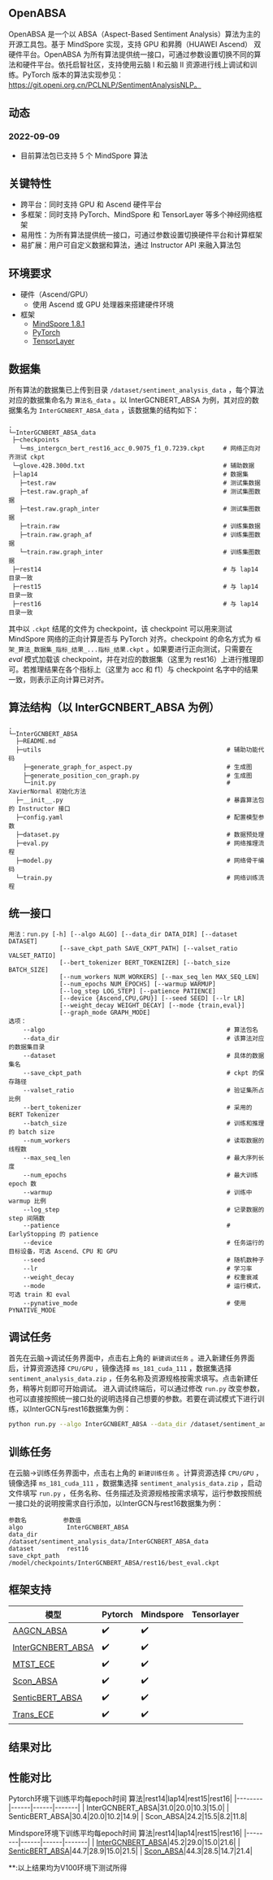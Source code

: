 ## OpenABSA

OpenABSA 是一个以 ABSA（Aspect-Based Sentiment Analysis）算法为主的开源工具包。基于 MindSpore 实现，支持 GPU 和昇腾（HUAWEI Ascend） 双硬件平台。OpenABSA 为所有算法提供统一接口，可通过参数设置切换不同的算法和硬件平台。依托启智社区，支持使用云脑 I 和云脑 II 资源进行线上调试和训练。PyTorch 版本的算法实现参见：https://git.openi.org.cn/PCLNLP/SentimentAnalysisNLP。

## 动态

### 2022-09-09

- 目前算法包已支持 5 个 MindSpore 算法

## 关键特性

- 跨平台：同时支持 GPU 和 Ascend 硬件平台
- 多框架：同时支持 PyTorch、MindSpore 和 TensorLayer 等多个神经网络框架
- 易用性：为所有算法提供统一接口，可通过参数设置切换硬件平台和计算框架
- 易扩展：用户可自定义数据和算法，通过 Instructor API 来融入算法包

## 环境要求

- 硬件（Ascend/GPU）
  - 使用 Ascend 或 GPU 处理器来搭建硬件环境
- 框架
  - [MindSpore 1.8.1](https://www.mindspore.cn/install)
  - [PyTorch](https://pytorch.org/get-started/locally/)
  - [TensorLayer](https://tensorlayerx.readthedocs.io/en/latest/user/installation.html)

## 数据集

所有算法的数据集已上传到目录 `/dataset/sentiment_analysis_data` ，每个算法对应的数据集命名为 `算法名_data` 。以 InterGCNBERT_ABSA 为例，其对应的数据集名为 `InterGCNBERT_ABSA_data` ，该数据集的结构如下：

 ```
.
└─InterGCNBERT_ABSA_data
  ├─checkpoints   
    └─ms_intergcn_bert_rest16_acc_0.9075_f1_0.7239.ckpt     # 网络正向对齐测试 ckpt      
  └─glove.42B.300d.txt                                      # 辅助数据
  ├─lap14                                                   # 数据集
    ├─test.raw                                              # 测试集数据
    ├─test.raw.graph_af                                     # 测试集图数据
    ├─test.raw.graph_inter                                  # 测试集图数据
    ├─train.raw                                             # 训练集数据
    ├─train.raw.graph_af                                    # 训练集图数据
    └─train.raw.graph_inter                                 # 训练集图数据
  ├─rest14                                                  # 与 lap14 目录一致
  ├─rest15                                                  # 与 lap14 目录一致
  ├─rest16                                                  # 与 lap14 目录一致
 ```

其中以 `.ckpt` 结尾的文件为 checkpoint，该 checkpoint 可以用来测试 MindSpore 网络的正向计算是否与 PyTorch 对齐。checkpoint 的命名方式为 `框架_算法_数据集_指标_结果_...指标_结果.ckpt` 。如果要进行正向测试，只需要在 *eval* 模式加载该 checkpoint，并在对应的数据集（这里为 rest16）上进行推理即可。若推理结果在各个指标上（这里为 acc 和 f1）与 checkpoint 名字中的结果一致，则表示正向计算已对齐。 

## 算法结构（以 InterGCNBERT_ABSA 为例）

```
.
└─InterGCNBERT_ABSA
  ├─README.md
  ├─utils                                                   # 辅助功能代码
    ├─generate_graph_for_aspect.py                          # 生成图
    ├─generate_position_con_graph.py                        # 生成图
    └─init.py                                               # XavierNormal 初始化方法
  ├─__init__.py                                             # 暴露算法包的 Instructor 接口
  ├─config.yaml                                             # 配置模型参数
  ├─dataset.py                                              # 数据预处理
  ├─eval.py                                                 # 网络推理流程
  ├─model.py                                                # 网络骨干编码
  └─train.py                                                # 网络训练流程
```

## 统一接口

```
用法：run.py [-h] [--algo ALGO] [--data_dir DATA_DIR] [--dataset DATASET]
              [--save_ckpt_path SAVE_CKPT_PATH] [--valset_ratio VALSET_RATIO]
              [--bert_tokenizer BERT_TOKENIZER] [--batch_size BATCH_SIZE]
              [--num_workers NUM_WORKERS] [--max_seq_len MAX_SEQ_LEN]
              [--num_epochs NUM_EPOCHS] [--warmup WARMUP]
              [--log_step LOG_STEP] [--patience PATIENCE]
              [--device {Ascend,CPU,GPU}] [--seed SEED] [--lr LR]
              [--weight_decay WEIGHT_DECAY] [--mode {train,eval}]
              [--graph_mode GRAPH_MODE]
选项：
    --algo                                                  # 算法包名
    --data_dir                                              # 该算法对应的数据集目录
    --dataset                                               # 具体的数据集名
    --save_ckpt_path                                        # ckpt 的保存路径
    --valset_ratio                                          # 验证集所占比例
    --bert_tokenizer                                        # 采用的 BERT Tokenizer
    --batch_size                                            # 训练和推理的 batch size
    --num_workers                                           # 读取数据的线程数
    --max_seq_len                                           # 最大序列长度
    --num_epochs                                            # 最大训练 epoch 数
    --warmup                                                # 训练中 warmup 比例
    --log_step                                              # 记录数据的 step 间隔数
    --patience                                              # EarlyStopping 的 patience
    --device                                                # 任务运行的目标设备，可选 Ascend、CPU 和 GPU
    --seed                                                  # 随机数种子
    --lr                                                    # 学习率
    --weight_decay                                          # 权重衰减
    --mode                                                  # 运行模式，可选 train 和 eval
    --pynative_mode                                         # 使用 PYNATIVE_MODE
```



## 调试任务

首先在云脑->调试任务界面中，点击右上角的 `新建调试任务` 。进入新建任务界面后，计算资源选择 `CPU/GPU` ，镜像选择 `ms_181_cuda_111` ，数据集选择 `sentiment_analysis_data.zip` ，任务名称及资源规格按需求填写。点击新建任务，稍等片刻即可开始调试。
进入调试终端后，可以通过修改 `run.py` 改变参数，也可以直接按照统一接口处的说明选择自己想要的参数。若要在调试模式下进行训练，以InterGCN与rest16数据集为例：

```bash
python run.py --algo InterGCNBERT_ABSA --data_dir /dataset/sentiment_analysis_data/InterGCNBERT_ABSA_data --dataset rest16 --save_ckpt_path /model/checkpoints/InterGCNBERT_ABSA/rest16/best_eval.ckpt
```

## 训练任务

在云脑->训练任务界面中，点击右上角的 `新建训练任务` 。计算资源选择 `CPU/GPU` ，镜像选择 `ms_181_cuda_111` ，数据集选择 `sentiment_analysis_data.zip` ，启动文件填写 `run.py` ，任务名称、任务描述及资源规格按需求填写，运行参数按照统一接口处的说明按需求自行添加，以InterGCN与rest16数据集为例：
```
参数名          参数值
algo            InterGCNBERT_ABSA
data_dir        /dataset/sentiment_analysis_data/InterGCNBERT_ABSA_data
dataset         rest16
save_ckpt_path  /model/checkpoints/InterGCNBERT_ABSA/rest16/best_eval.ckpt
```

## 框架支持

模型 |Pytorch  |Mindspore |Tensorlayer |
|--------|------|------|--------------------|
| [AAGCN_ABSA](./AAGCN_ABSA)|:heavy_check_mark:| :heavy_check_mark: |                    |
| [InterGCNBERT_ABSA](./InterGCNBERT_ABSA)|:heavy_check_mark:| :heavy_check_mark: |                    |
| [MTST_ECE](./MTST_ECE)|:heavy_check_mark:| :heavy_check_mark: |                    |
| [Scon_ABSA](./Scon_ABSA)|:heavy_check_mark:| :heavy_check_mark: |                    |
| [SenticBERT_ABSA](./SenticBERT_ABSA)|:heavy_check_mark:| :heavy_check_mark: |                    |
| [Trans_ECE](./Trans_ECE)|:heavy_check_mark:| :heavy_check_mark: |                    |

## 结果对比

## 性能对比
Pytorch环境下训练平均每epoch时间
算法|rest14|lap14|rest15|rest16|
|--------|------|------|-------|
| InterGCNBERT_ABSA|31.0|20.0|10.3|15.0|
| SenticBERT_ABSA|30.4|20.0|10.2|14.9|
| Scon_ABSA|24.2|15.5|8.2|11.8|

Mindspore环境下训练平均每epoch时间
算法|rest14|lap14|rest15|rest16|
|--------|------|------|-------|
| [InterGCNBERT_ABSA](./InterGCNBERT_ABSA)|45.2|29.0|15.0|21.6|
| [SenticBERT_ABSA](./SenticBERT_ABSA)|44.7|28.9|15.0|21.5|
| [Scon_ABSA](./Scon_ABSA)|44.3|28.5|14.7|21.4|

**:以上结果均为V100环境下测试所得
